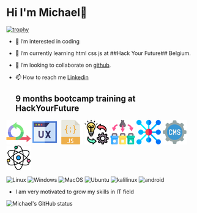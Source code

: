 # Hi **I'm Michael👋**
[![trophy](https://github-profile-trophy.vercel.app/?username=MichaelMugaiga&theme=onedark)](https://github.com/MichaelMugaiga/github-profile-trophy)
- 👀 I’m interested in coding
- 🌱 I’m currently learning html css js at ##Hack Your Future## Belgium.
- 👯 I’m looking to collaborate on [github](https://github.com/MichaelMugaiga).
- 📫 How to reach me [Linkedin](https://www.linkedin.com/in/michaelmugaiga/)

  ## 9 months bootcamp training at HackYourFuture
![Agile Development](/imgaes/agile.png)
![UX/UI DESIGN](/imgaes/ux.png)
![JavaScript](/imgaes/javascript.png)
![Behavior, strategy, implementation](/imgaes/implementation.png)
![Separation of Concern](/imgaes/separation.png)
![Asychronous Programming](/imgaes/asyc.png)
![Headless CMS](/imgaes/cms.png)
![Component Based Design /React](/imgaes/science.png)

![Linux](https://img.shields.io/badge/Linux-FCC624?style=for-the-badge&logo=linux&logoColor=black)
![Windows](https://img.shields.io/badge/windows-white?style=for-the-badge&logo=windows&logoColor=blue)
![MacOS](https://img.shields.io/badge/apple-fff?style=for-the-badge&logo=apple&logoColor=black)
![Ubuntu](https://img.shields.io/badge/ubuntu-dd4814?style=for-the-badge&logo=ubuntu&logoColor=white)
![kalilinux](https://img.shields.io/badge/kalilinux-blue?style=for-the-badge&logo=kalilinux&logoColor=white)
![android](https://img.shields.io/badge/android-white?style=for-the-badge&logo=android&logoColor=green)

- I am very motivated to grow my skills in IT field

![Michael's GitHub status](https://github-readme-stats.vercel.app/api?username=MichaelMugaiga&theme=onedark&show_icons=true)